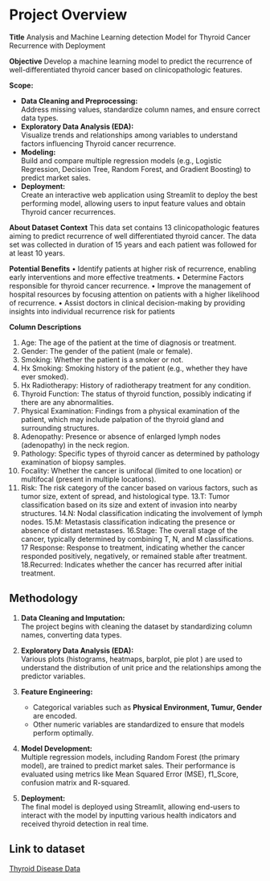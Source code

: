 # Project Overview

**Title**
Analysis and Machine Learning detection Model for Thyroid Cancer Recurrence with Deployment

**Objective**
Develop a machine learning model to predict the recurrence of well-differentiated thyroid cancer based on clinicopathologic features.

**Scope:**  

- **Data Cleaning and Preprocessing:**  
  Address missing values, standardize column names, and ensure correct data types.
- **Exploratory Data Analysis (EDA):**  
  Visualize trends and relationships among variables to understand factors influencing Thyroid cancer recurrence.
- **Modeling:**  
  Build and compare multiple regression models (e.g., Logistic Regression, Decision Tree, Random Forest, and Gradient Boosting) to predict market sales.
- **Deployment:**  
  Create an interactive web application using Streamlit to deploy the best performing model, allowing users to input feature values and obtain Thyroid cancer recurrences.

**About Dataset**
**Context**
This data set contains 13 clinicopathologic features aiming to predict recurrence of well differentiated thyroid cancer. The data set was collected in duration of 15 years and each patient was followed for at least 10 years.

**Potential Benefits**
• Identify patients at higher risk of recurrence, enabling early interventions and more effective treatments.
• Determine Factors responsible for thyroid cancer recurrence.
• Improve the management of hospital resources by focusing attention on patients with a higher likelihood of recurrence.
• Assist doctors in clinical decision-making by providing insights into individual recurrence risk for patients

**Column Descriptions**

1. Age: The age of the patient at the time of diagnosis or treatment.
2. Gender: The gender of the patient (male or female).
3. Smoking: Whether the patient is a smoker or not.
4. Hx Smoking: Smoking history of the patient (e.g., whether they have ever smoked).
5. Hx Radiotherapy: History of radiotherapy treatment for any condition.
6. Thyroid Function: The status of thyroid function, possibly indicating if there are any abnormalities.
7. Physical Examination: Findings from a physical examination of the patient, which may include palpation of the thyroid gland and surrounding structures.
8. Adenopathy: Presence or absence of enlarged lymph nodes (adenopathy) in the neck region.
9. Pathology: Specific types of thyroid cancer as determined by pathology examination of biopsy samples.
10. Focality: Whether the cancer is unifocal (limited to one location) or multifocal (present in multiple locations).
11. Risk: The risk category of the cancer based on various factors, such as tumor size, extent of spread, and histological type.
13.T: Tumor classification based on its size and extent of invasion into nearby structures.
14.N: Nodal classification indicating the involvement of lymph nodes.
15.M: Metastasis classification indicating the presence or absence of distant metastases.
16.Stage: The overall stage of the cancer, typically determined by combining T, N, and M classifications.
17 Response: Response to treatment, indicating whether the cancer responded positively, negatively, or remained stable after treatment.
18.Recurred: Indicates whether the cancer has recurred after initial treatment.

## Methodology

1. **Data Cleaning and Imputation:**  
   The project begins with cleaning the dataset by standardizing column names, converting data types.

2. **Exploratory Data Analysis (EDA):**  
   Various plots (histograms, heatmaps, barplot, pie plot ) are used to understand the distribution of unit price and the relationships among the predictor variables.

3. **Feature Engineering:**  
   - Categorical variables such as **Physical Environment, Tumur, Gender** are encoded.
   - Other numeric variables are standardized to ensure that models perform optimally.

4. **Model Development:**  
   Multiple regression models, including Random Forest (the primary model), are trained to predict market sales. Their performance is evaluated using metrics like Mean Squared Error (MSE), f1_Score, confusion matrix and R-squared.

5. **Deployment:**  
   The final model is deployed using Streamlit, allowing end-users to interact with the model by inputting various health indicators and received thyroid detection in real time.

## Link to dataset

[Thyroid Disease Data](https://www.kaggle.com/datasets/jainaru/thyroid-disease-data)
